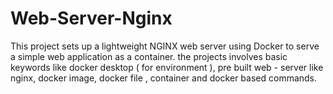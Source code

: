 # Web-Server-Nginx
This project sets up a lightweight NGINX web server using Docker to serve a simple web application as a container. the projects involves basic keywords like docker desktop ( for environment ), pre built web - server like nginx, docker image, docker file , container and docker based commands.

